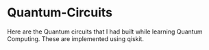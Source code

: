 # Quantum-Circuits
Here are the Quantum circuits that I had built while learning Quantum Computing. These are implemented using qiskit. 
